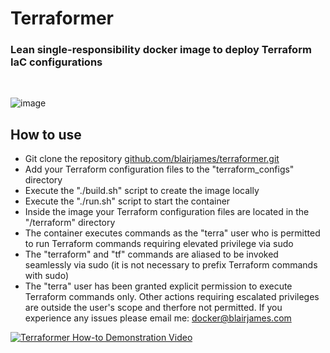 # Terraformer

### Lean single-responsibility docker image to deploy Terraform IaC configurations

</br>

![image](https://github.com/blairjames/terraformer/assets/32350627/cca74709-6605-41ac-8358-10904bfa8fdf)

## How to use
- Git clone the repository [github.com/blairjames/terraformer.git](https://github.com/blairjames/terraformer.git)
- Add your Terraform configuration files to the "terraform_configs" directory
- Execute the "./build.sh" script to create the image locally
- Execute the "./run.sh" script to start the container
- Inside the image your Terraform configuration files are located in the "/terraform" directory
- The container executes commands as the "terra" user who is permitted to run Terraform commands requiring elevated privilege via sudo
- The "terraform" and "tf" commands are aliased to be invoked seamlessly via sudo (it is not necessary to prefix Terraform commands with sudo)
- The "terra" user has been granted explicit permission to execute Terraform commands only. Other actions requiring escalated privileges are outside the user's scope and therfore not permitted.
If you experience any issues please email me: [docker@blairjames.com](mailto:docker@blairjames.com)

[![Terraformer How-to Demonstration Video](https://github-production-user-asset-6210df.s3.amazonaws.com/32350627/245363606-b459eef2-1d96-4c03-a96b-4a5d6d9eec62.png)](https://www.youtube.com/watch?v=_0BYwJkc088 "Terraformer How-to Demonstration Video")
